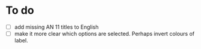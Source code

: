 # To do

- [ ] add missing AN 11 titles to English
- [ ] make it more clear which options are selected. Perhaps invert colours of label.
